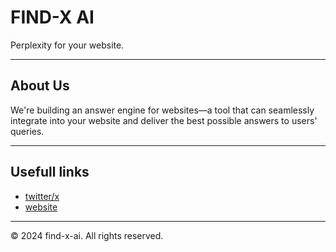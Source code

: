 # FIND-X AI
Perplexity for your website.

---

## About Us
We're building an answer engine for websites—a tool that can seamlessly integrate into your website and deliver the best possible answers to users' queries.

---
## Usefull links

- [twitter/x](https://x.com/find_x_ai)
- [website](https://www.find-x.tech)

---

© 2024 find-x-ai. All rights reserved.
